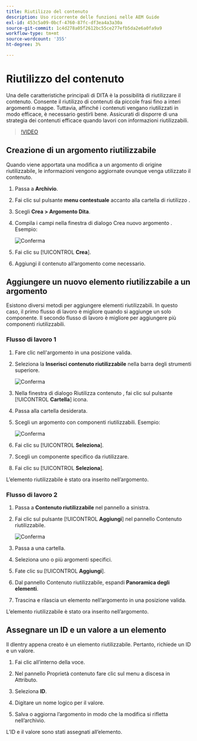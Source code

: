 ```yaml
---
title: Riutilizzo del contenuto
description: Uso ricorrente delle funzioni nelle AEM Guide
exl-id: 453c5a09-0bcf-4760-87fc-df3ea4a3a30a
source-git-commit: 1c4d278a05f2612bc55ce277efb5da2e6a0fa9a9
workflow-type: tm+mt
source-wordcount: '355'
ht-degree: 3%

---
```


# Riutilizzo del contenuto

Una delle caratteristiche principali di DITA è la possibilità di riutilizzare il contenuto. Consente il riutilizzo di contenuti da piccole frasi fino a interi argomenti o mappe.  Tuttavia, affinché i contenuti vengano riutilizzati in modo efficace, è necessario gestirli bene. Assicurati di disporre di una strategia dei contenuti efficace quando lavori con informazioni riutilizzabili.

>[!VIDEO](https://video.tv.adobe.com/v/342757?quality=12&learn=on)

## Creazione di un argomento riutilizzabile

Quando viene apportata una modifica a un argomento di origine riutilizzabile, le informazioni vengono aggiornate ovunque venga utilizzato il contenuto.

1. Passa a **Archivio**.

2. Fai clic sul pulsante **menu contestuale** accanto alla cartella di riutilizzo .

3. Scegli **Crea > Argomento Dita**.

4. Compila i campi nella finestra di dialogo Crea nuovo argomento . Esempio:

   ![Conferma](images/lesson-8/new-topic-dialog.png)

5. Fai clic su [!UICONTROL **Crea**].

6. Aggiungi il contenuto all’argomento come necessario.

## Aggiungere un nuovo elemento riutilizzabile a un argomento

Esistono diversi metodi per aggiungere elementi riutilizzabili. In questo caso, il primo flusso di lavoro è migliore quando si aggiunge un solo componente. Il secondo flusso di lavoro è migliore per aggiungere più componenti riutilizzabili.

### Flusso di lavoro 1

1. Fare clic nell&#39;argomento in una posizione valida.

2. Seleziona la **Inserisci contenuto riutilizzabile** nella barra degli strumenti superiore.

   ![Conferma](images/lesson-8/insert-reuse-icon.png)

3. Nella finestra di dialogo Riutilizza contenuto , fai clic sul pulsante [!UICONTROL **Cartella**] icona.

4. Passa alla cartella desiderata.

5. Scegli un argomento con componenti riutilizzabili.
Esempio:

   ![Conferma](images/lesson-8/reusable-topic.png)

6. Fai clic su [!UICONTROL **Seleziona**].

7. Scegli un componente specifico da riutilizzare.

8. Fai clic su [!UICONTROL **Seleziona**].

L’elemento riutilizzabile è stato ora inserito nell’argomento.

### Flusso di lavoro 2

1. Passa a **Contenuto riutilizzabile** nel pannello a sinistra.

2. Fai clic sul pulsante [!UICONTROL **Aggiungi**] nel pannello Contenuto riutilizzabile.

   ![Conferma](images/lesson-8/reuse-contents-icon.png)

3. Passa a una cartella.

4. Seleziona uno o più argomenti specifici.

5. Fate clic su [!UICONTROL **Aggiungi**].

6. Dal pannello Contenuto riutilizzabile, espandi **Panoramica degli elementi**.

7. Trascina e rilascia un elemento nell’argomento in una posizione valida.

L’elemento riutilizzabile è stato ora inserito nell’argomento.

## Assegnare un ID e un valore a un elemento

Il dlentry appena creato è un elemento riutilizzabile. Pertanto, richiede un ID e un valore.

1. Fai clic all’interno della voce.

2. Nel pannello Proprietà contenuto fare clic sul menu a discesa in Attributo.

3. Seleziona **ID**.

4. Digitare un nome logico per il valore.

5. Salva o aggiorna l’argomento in modo che la modifica si rifletta nell’archivio.

L’ID e il valore sono stati assegnati all’elemento.
